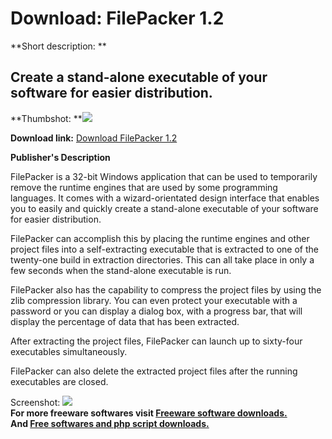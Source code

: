 # Download: FilePacker 1.2

**Short description: **

## Create a stand-alone executable of your software for easier distribution.

  
**Thumbshot: **![](http://www.freewarefiles.com/screenshot/filepacker12_md.gif)   
  
**Download link:** [Download FilePacker 1.2](http://freesoftwares.boysofts.com/FilePacker_program_35130.html)  
  

**Publisher's Description**  
  

FilePacker is a 32-bit Windows application that can be used to temporarily
remove the runtime engines that are used by some programming languages. It
comes with a wizard-orientated design interface that enables you to easily and
quickly create a stand-alone executable of your software for easier
distribution.

FilePacker can accomplish this by placing the runtime engines and other
project files into a self-extracting executable that is extracted to one of
the twenty-one build in extraction directories. This can all take place in
only a few seconds when the stand-alone executable is run.

FilePacker also has the capability to compress the project files by using the
zlib compression library. You can even protect your executable with a password
or you can display a dialog box, with a progress bar, that will display the
percentage of data that has been extracted.

After extracting the project files, FilePacker can launch up to sixty-four
executables simultaneously.

FilePacker can also delete the extracted project files after the running
executables are closed.

  
  
Screenshot: ![](http://www.freewarefiles.com/screenshot/filepacker12.gif)  
**For more freeware softwares visit [Freeware software downloads.](http://freesoftwares.boysofts.com/)**   
**And [Free softwares and php script downloads.](http://www.boysofts.com/)**

